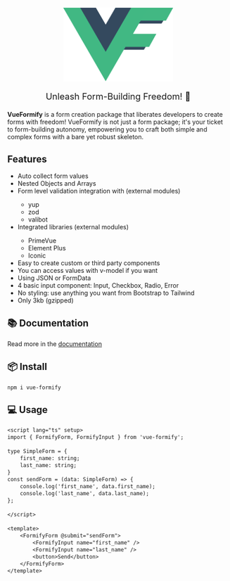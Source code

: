 <p align="center">
  <a href="https://vue-formify.matenagy.me/" target="_blank">
	<img src="https://raw.githubusercontent.com/mateenagy/vue-formify/main/logo.png"  width="250px"/>
  </a>
</p>
<p align="center" style="font-size: 20px">Unleash Form-Building Freedom! 🚀</p>

<div class="text-center"><strong>VueFormify</strong> is a form creation package that liberates developers to create forms with freedom! VueFormify is not just a form package; it's your ticket to form-building autonomy, empowering you to craft both simple and complex forms with a bare yet robust skeleton.</div>

## Features
<ul>
	<li>Auto collect form values</li>
	<li>Nested Objects and Arrays</li>
	<li>Form level validation integration with (external modules)</li>
		<ul>
			<li>yup</li>
			<li>zod</li>
			<li>valibot</li>
		</ul>
	<li>Integrated libraries (external modules)</li>
		<ul>
			<li>PrimeVue</li>
			<li>Element Plus</li>
			<li>Iconic</li>
		</ul>
	<li>Easy to create custom or third party components</li>
	<li>You can access values with v-model if you want</li>
	<li>Using JSON or FormData</li>
	<li>4 basic input component: Input, Checkbox, Radio, Error</li>
	<li>No styling: use anything you want from Bootstrap to Tailwind</li>
	<li>Only 3kb (gzipped)</li>
</ul>

## 📚 Documentation
Read more in the <a href="https://vue-formify.matenagy.me/" target="_blank">documentation</a>
## 📦 Install
```
npm i vue-formify
```
## 💻 Usage
```vue
<script lang="ts" setup>
import { FormifyForm, FormifyInput } from 'vue-formify';

type SimpleForm = {
	first_name: string;
	last_name: string;
}
const sendForm = (data: SimpleForm) => {
	console.log('first_name', data.first_name);
	console.log('last_name', data.last_name);
};

</script>

<template>
	<FormifyForm @submit="sendForm">
		<FormifyInput name="first_name" />
		<FormifyInput name="last_name" />
		<button>Send</button>
	</FormifyForm>
</template>
```
